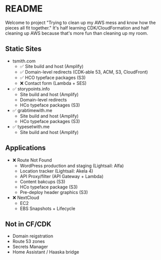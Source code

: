# README

Welcome to project "Trying to clean up my AWS mess and know how the pieces all
fit together." It's half learning CDK/CloudFormation and half cleaning up AWS
because that's more fun than cleaning up my room.

## Static Sites

- tsmith.com
  - :white_check_mark: Site build and host (Amplify)
  - :white_check_mark: Domain-level redirects (CDK-able 53, ACM, S3, CloudFront)
  - :white_check_mark: HCO typeface packages (S3)
  - :x: Contact form (Lambda + SES)
- :white_check_mark: storypoints.info
  - Site build and host (Amplify)
  - Domain-level redirects
  - HCo typeface packages (S3)
- :white_check_mark: grabtimewith.me
  - Site build and host (Amplify)
  - HCo typeface packages (S3)
- :white_check_mark: typesetwith.me
  - Site build and host (Amplify)

## Applications

- :x: Route Not Found
  - WordPress production and staging (Lightsail: Alfa)
  - Location tracker (Lightsail: Akela 4)
  - API Proxy/filter (API Gateway + Lambda)
  - Content bakcups (S3)
  - HCo typeface package (S3)
  - Pre-deploy header graphics (S3)
- :x: NextCloud
  - EC2
  - EBS Snapshots + Lifecycle

## Not in CF/CDK

- Domain reigstration
- Route 53 zones
- Secrets Manager
- Home Assistant / Haaska bridge
